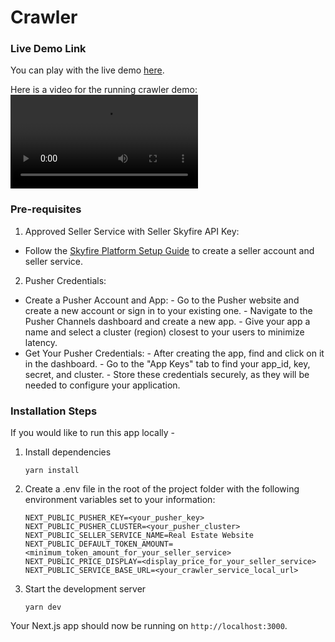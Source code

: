 # Crawler

### Live Demo Link

You can play with the live demo [here](https://crawler-demo.skyfire.xyz/).

Here is a video for the running crawler demo:
![Running Crawler Demo Video](https://github.com/skyfire-xyz/skyfire-solutions-smart-web-crawler-demo/blob/main/crawler/public/static/videos/running_crawler_demo.mov)

### Pre-requisites

1. Approved Seller Service with Seller Skyfire API Key:
- Follow the [Skyfire Platform Setup Guide](https://docs.skyfire.xyz/docs/introduction) to create a seller account and seller service.

2. Pusher Credentials:
- Create a Pusher Account and App:
      - Go to the Pusher website and create a new account or sign in to your existing one. 
      - Navigate to the Pusher Channels dashboard and create a new app. 
      - Give your app a name and select a cluster (region) closest to your users to minimize latency. 
- Get Your Pusher Credentials:
      - After creating the app, find and click on it in the dashboard. 
      - Go to the "App Keys" tab to find your app_id, key, secret, and cluster. 
      - Store these credentials securely, as they will be needed to configure your application. 

### Installation Steps

If you would like to run this app locally -

1. Install dependencies

   ```
   yarn install
   ```

2. Create a .env file in the root of the project folder with the following environment variables set to your information:

   ```
   NEXT_PUBLIC_PUSHER_KEY=<your_pusher_key>
   NEXT_PUBLIC_PUSHER_CLUSTER=<your_pusher_cluster>
   NEXT_PUBLIC_SELLER_SERVICE_NAME=Real Estate Website
   NEXT_PUBLIC_DEFAULT_TOKEN_AMOUNT=<minimum_token_amount_for_your_seller_service>
   NEXT_PUBLIC_PRICE_DISPLAY=<display_price_for_your_seller_service>
   NEXT_PUBLIC_SERVICE_BASE_URL=<your_crawler_service_local_url>
   ```

3. Start the development server

   ```
   yarn dev
   ```

Your Next.js app should now be running on `http://localhost:3000`.